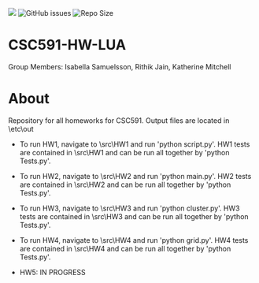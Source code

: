 <!-- [![DOI](https://zenodo.org/badge/590978312.svg)](https://zenodo.org/badge/latestdoi/590978312) TODO: fix this -->

<a href="https://github.com/Nikhil1912/CSC510-HW_37/main/LICENSE.md"><img src="https://img.shields.io/github/license/insamuel/CSC591-HW-LUA?style=plastic" /></a>
![GitHub issues](https://img.shields.io/github/issues/insamuel/CSC591-HW-LUA)
![Repo Size](https://img.shields.io/github/repo-size/insamuel/CSC591-HW-LUA?color=brightgreen)



# CSC591-HW-LUA

Group Members: Isabella Samuelsson, Rithik Jain, Katherine Mitchell

# About

Repository for all homeworks for CSC591. Output files are located in \etc\out

- To run HW1, navigate to \src\HW1 and run 'python script.py'. HW1 tests are contained in \src\HW1 and can be run all together by 'python Tests.py'.

- To run HW2, navigate to \src\HW2 and run 'python main.py'. HW2 tests are contained in \src\HW2 and can be run all together by 'python Tests.py'. 

- To run HW3, navigate to \src\HW3 and run 'python cluster.py'. HW3 tests are contained in \src\HW3 and can be run all together by 'python Tests.py'.

- To run HW4, navigate to \src\HW4 and run 'python grid.py'. HW4 tests are contained in \src\HW4 and can be run all together by 'python Tests.py'.

- HW5: IN PROGRESS




